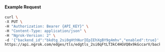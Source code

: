 <!-- Code generated for API Clients. DO NOT EDIT. -->

#### Example Request

```bash
curl \
-X PUT \
-H "Authorization: Bearer {API_KEY}" \
-H "Content-Type: application/json" \
-H "Ngrok-Version: 2" \
-d '{"backend_id":"bkdtg_2si0qHthNurIEpIEhXgBY9g4mhv","enabled":true}' \
https://api.ngrok.com/edges/tls/edgtls_2si0qFtLT3kC4HGVQ0x9kGccarV/backend
```
